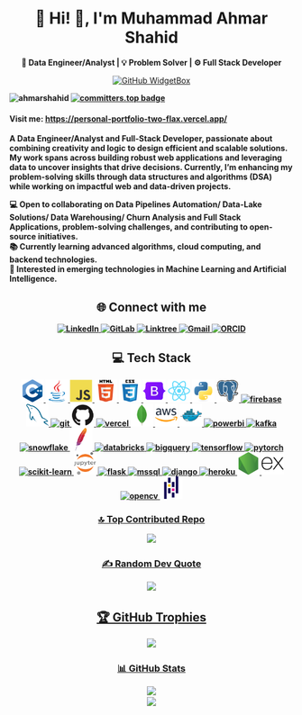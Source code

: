 
<h1 align = "center"> 💫 Hi! 👋, I'm Muhammad Ahmar Shahid</h1>

<p align="center"><b>🔧 Data Engineer/Analyst | 💡 Problem Solver | ⚙️ Full Stack Developer</b></p>

<div align="center">

[![GitHub WidgetBox](https://github-widgetbox.vercel.app/api/profile?username=ahmarshahid&data=followers,repositories,commits&theme=radical&hide_border=true&layout=vertical)](https://github.com/ahmarshahid)

</div>


<b/>

<div align="left">
  <img src="https://komarev.com/ghpvc/?username=ahmarshahid&label=Profile%20views&color=0e75b6&style=flat" alt="ahmarshahid" />
  <a href="https://user-badge.committers.top/pakistan/ahmarshahid">
    <img src="https://user-badge.committers.top/pakistan/ahmarshahid.svg" alt="committers.top badge" />
  </a>
</div>

#### Visit me: <https://personal-portfolio-two-flax.vercel.app/>

A Data Engineer/Analyst and Full-Stack Developer, passionate about combining creativity and logic to design efficient and scalable solutions. My work spans across building robust web applications and leveraging data to uncover insights that drive decisions. Currently, I’m enhancing my problem-solving skills through data structures and algorithms (DSA) while working on impactful web and data-driven projects.

💻 Open to collaborating on Data Pipelines Automation/ Data-Lake Solutions/ Data Warehousing/ Churn Analysis and Full Stack Applications, problem-solving challenges, and contributing to open-source initiatives.  
📚 Currently learning advanced algorithms, cloud computing, and backend technologies.  
🔐 Interested in emerging technologies in Machine Learning and Artificial Intelligence.



<div align="center">
  
## 🌐 Connect with me

  <a href="https://www.linkedin.com/in/muhammad-ahmar-shahid-b9b042264/" target="_blank">
    <img src="https://img.shields.io/badge/LinkedIn-%230077B5.svg?style=for-the-badge&logo=linkedin&logoColor=white" alt="LinkedIn"/>
  </a>
  
  <a href="https://gitlab.com/ahmarshahid.05" target="_blank">
    <img src="https://img.shields.io/badge/GitLab-%23181717.svg?style=for-the-badge&logo=gitlab&logoColor=white" alt="GitLab"/>
  </a>
  
  <a href="https://linktr.ee/ahmarshahid" target="_blank">
    <img src="https://img.shields.io/badge/Linktree-39E09B.svg?style=for-the-badge&logo=linktree&logoColor=white" alt="Linktree"/>
  </a>
  
  <a href="mailto:iahmar.contact@gmail.com" target="_blank">
    <img src="https://img.shields.io/badge/Gmail-D14836.svg?style=for-the-badge&logo=gmail&logoColor=white" alt="Gmail"/>
  </a>

  <a href="https://orcid.org/0009-0007-0609-3657" target="_blank">
    <img src="https://img.shields.io/badge/ORCID-A6CE39.svg?style=for-the-badge&logo=orcid&logoColor=white" alt="ORCID"/>
  </a>

</div>

<div align="center">

## 💻 Tech Stack

<a href="https://www.w3schools.com/cpp/" target="_blank" rel="noreferrer">
  <img src="https://raw.githubusercontent.com/devicons/devicon/master/icons/cplusplus/cplusplus-original.svg" alt="cplusplus" width="40" height="40"/>
</a>
<a href="https://www.java.com/" target="_blank" rel="noreferrer">
  <img src="https://raw.githubusercontent.com/devicons/devicon/master/icons/java/java-original.svg" alt="java" width="40" height="40"/>
</a>
<a href="https://developer.mozilla.org/en-US/docs/Web/JavaScript" target="_blank" rel="noreferrer">
  <img src="https://raw.githubusercontent.com/devicons/devicon/master/icons/javascript/javascript-original.svg" alt="javascript" width="40" height="40"/>
</a>
<a href="https://www.w3.org/html/" target="_blank" rel="noreferrer">
  <img src="https://raw.githubusercontent.com/devicons/devicon/master/icons/html5/html5-original-wordmark.svg" alt="html5" width="40" height="40"/>
</a>
<a href="https://www.w3.org/Style/CSS/" target="_blank" rel="noreferrer">
  <img src="https://raw.githubusercontent.com/devicons/devicon/master/icons/css3/css3-original-wordmark.svg" alt="css3" width="40" height="40"/>
</a>
<a href="https://getbootstrap.com/" target="_blank" rel="noreferrer">
  <img src="https://raw.githubusercontent.com/devicons/devicon/master/icons/bootstrap/bootstrap-original.svg" alt="bootstrap" width="40" height="40"/>
</a>
<a href="https://reactjs.org/" target="_blank" rel="noreferrer">
  <img src="https://raw.githubusercontent.com/devicons/devicon/master/icons/react/react-original.svg" alt="react" width="40" height="40"/>
</a>
<a href="https://www.python.org/" target="_blank" rel="noreferrer">
  <img src="https://raw.githubusercontent.com/devicons/devicon/master/icons/python/python-original.svg" alt="python" width="40" height="40"/>
</a>
<a href="https://www.postgresql.org/" target="_blank" rel="noreferrer">
  <img src="https://raw.githubusercontent.com/devicons/devicon/master/icons/postgresql/postgresql-original.svg" alt="postgresql" width="40" height="40"/>
</a>
<a href="https://firebase.google.com/" target="_blank" rel="noreferrer">
  <img src="https://www.vectorlogo.zone/logos/firebase/firebase-icon.svg" alt="firebase" width="40" height="40"/>
</a>
<a href="https://www.mysql.com/" target="_blank" rel="noreferrer">
  <img src="https://raw.githubusercontent.com/devicons/devicon/master/icons/mysql/mysql-original.svg" alt="mysql" width="40" height="40"/>
</a>
<a href="https://git-scm.com/" target="_blank" rel="noreferrer">
  <img src="https://www.vectorlogo.zone/logos/git-scm/git-scm-icon.svg" alt="git" width="40" height="40"/>
</a>
<a href="https://github.com/" target="_blank" rel="noreferrer">
  <img src="https://raw.githubusercontent.com/devicons/devicon/master/icons/github/github-original.svg" alt="github" width="40" height="40"/>
</a>
<a href="https://vercel.com/" target="_blank" rel="noreferrer">
  <img src="https://www.vectorlogo.zone/logos/vercel/vercel-icon.svg" alt="vercel" width="40" height="40"/>
</a>
<a href="https://www.mongodb.com/" target="_blank" rel="noreferrer">
  <img src="https://raw.githubusercontent.com/devicons/devicon/master/icons/mongodb/mongodb-original.svg" alt="mongodb" width="40" height="40"/>
</a>
<a href="https://aws.amazon.com/" target="_blank" rel="noreferrer">
  <img src="https://raw.githubusercontent.com/devicons/devicon/master/icons/amazonwebservices/amazonwebservices-original-wordmark.svg" alt="aws" width="40" height="40"/>
</a>
<a href="https://www.docker.com/" target="_blank" rel="noreferrer">
  <img src="https://raw.githubusercontent.com/devicons/devicon/master/icons/docker/docker-original.svg" alt="docker" width="40" height="40"/>
</a>
<a href="https://powerbi.microsoft.com/" target="_blank" rel="noreferrer">
  <img src="https://www.vectorlogo.zone/logos/microsoft_powerbi/microsoft_powerbi-icon.svg" alt="powerbi" width="40" height="40"/>
</a>



<a href="https://kafka.apache.org/" target="_blank" rel="noreferrer">
  <img src="https://www.vectorlogo.zone/logos/apache_kafka/apache_kafka-icon.svg" alt="kafka" width="40" height="40"/>
</a>
<a href="https://www.snowflake.com/" target="_blank" rel="noreferrer">
  <img src="https://www.vectorlogo.zone/logos/snowflake/snowflake-icon.svg" alt="snowflake" width="40" height="40"/>
</a>
<a href="https://hadoop.apache.org/" target="_blank" rel="noreferrer">
  <img src="https://raw.githubusercontent.com/devicons/devicon/master/icons/apache/apache-original.svg" alt="hadoop" width="40" height="40"/>
</a>
<a href="https://databricks.com/" target="_blank" rel="noreferrer">
  <img src="https://www.vectorlogo.zone/logos/databricks/databricks-icon.svg" alt="databricks" width="40" height="40"/>
</a>
<a href="https://cloud.google.com/bigquery" target="_blank" rel="noreferrer">
  <img src="https://www.vectorlogo.zone/logos/google_bigquery/google_bigquery-icon.svg" alt="bigquery" width="40" height="40"/>
</a>
<!-- TensorFlow -->
<a href="https://www.tensorflow.org/" target="_blank" rel="noreferrer">
  <img src="https://www.vectorlogo.zone/logos/tensorflow/tensorflow-icon.svg" alt="tensorflow" width="40" height="40"/>
</a>

<!-- PyTorch -->
<a href="https://pytorch.org/" target="_blank" rel="noreferrer">
  <img src="https://www.vectorlogo.zone/logos/pytorch/pytorch-icon.svg" alt="pytorch" width="40" height="40"/>
</a>

<!-- scikit-learn -->
<a href="https://scikit-learn.org/" target="_blank" rel="noreferrer">
  <img src="https://upload.wikimedia.org/wikipedia/commons/0/05/Scikit_learn_logo_small.svg" alt="scikit-learn" width="40" height="40"/>
</a>




<a href="https://jupyter.org/" target="_blank" rel="noreferrer">
  <img src="https://raw.githubusercontent.com/devicons/devicon/master/icons/jupyter/jupyter-original-wordmark.svg" alt="jupyter" width="40" height="40"/>
</a>

<!-- Google Colab -->



<!-- Flask -->
<a href="https://flask.palletsprojects.com/" target="_blank" rel="noreferrer">
  <img src="https://cdn.worldvectorlogo.com/logos/flask.svg" alt="flask" width="40" height="40"/>
</a>
<a href="https://www.microsoft.com/en-us/sql-server" target="_blank" rel="noreferrer">
  <img src="https://www.svgrepo.com/show/303229/microsoft-sql-server-logo.svg" alt="mssql" width="40" height="40"/>
</a>
<a href="https://www.djangoproject.com/" target="_blank" rel="noreferrer">
  <img src="https://cdn.worldvectorlogo.com/logos/django.svg" alt="django" width="40" height="40"/>
</a>

<a href="https://heroku.com" target="_blank" rel="noreferrer">
  <img src="https://www.vectorlogo.zone/logos/heroku/heroku-icon.svg" alt="heroku" width="40" height="40"/>
</a>
<a href="https://nodejs.org/" target="_blank" rel="noreferrer">
  <img src="https://raw.githubusercontent.com/devicons/devicon/master/icons/nodejs/nodejs-original.svg" alt="nodejs" width="40" height="40"/>
</a>
<a href="https://expressjs.com/" target="_blank" rel="noreferrer">
  <img src="https://raw.githubusercontent.com/devicons/devicon/master/icons/express/express-original.svg" alt="express" width="40" height="40"/>
</a>
<a href="https://opencv.org/" target="_blank" rel="noreferrer">
  <img src="https://www.vectorlogo.zone/logos/opencv/opencv-icon.svg" alt="opencv" width="40" height="40"/>
</a>
<a href="https://pandas.pydata.org/" target="_blank" rel="noreferrer">
  <img src="https://raw.githubusercontent.com/devicons/devicon/master/icons/pandas/pandas-original.svg" alt="pandas" width="40" height="40"/>
</a>
<a href="https://postman.com/" target="_blank" rel="noreferrer">


### 🔝 Top Contributed Repo

![](https://github-contributor-stats.vercel.app/api?username=ahmarshahid&limit=5&theme=dark&combine_all_yearly_contributions=true)

### ✍️ Random Dev Quote

![](https://quotes-github-readme.vercel.app/api?type=horizontal&theme=radical)

## 🏆 GitHub Trophies

![](https://github-profile-trophy.vercel.app/?username=ahmarshahid&theme=radical&no-frame=false&no-bg=true&margin-w=4)

### 📊 GitHub Stats

<p align="center">
  <img src="https://github-readme-stats.vercel.app/api?username=ahmarshahid&theme=radical&hide_border=false&include_all_commits=true&count_private=false" /><br/>
 
  <img src="https://github-readme-stats.vercel.app/api/top-langs/?username=ahmarshahid&theme=radical&hide_border=false&include_all_commits=true&count_private=false&layout=compact" />
</p>
</div>
